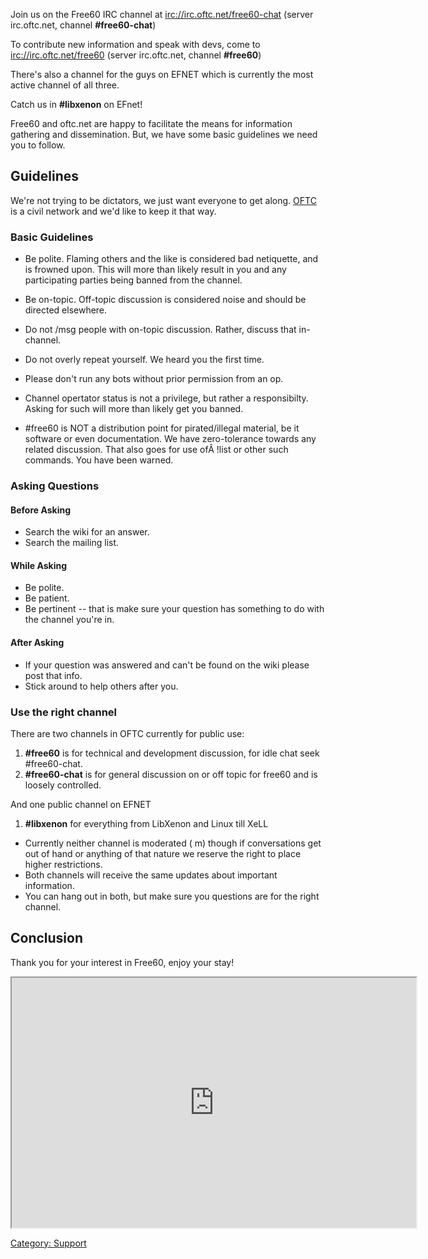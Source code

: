 Join us on the Free60 IRC channel at <irc://irc.oftc.net/free60-chat>
(server irc.oftc.net, channel **\#free60-chat**)

To contribute new information and speak with devs, come to
<irc://irc.oftc.net/free60> (server irc.oftc.net, channel **\#free60**)

There's also a channel for the guys on EFNET which is currently the most
active channel of all three.

Catch us in **#libxenon** on EFnet!

Free60 and oftc.net are happy to facilitate the means for information
gathering and dissemination. But, we have some basic guidelines we need
you to follow.

## Guidelines

We're not trying to be dictators, we just want everyone to get along.
[OFTC](http://www.oftc.net/) is a civil network and we'd like to keep it
that way.

### Basic Guidelines

  - Be polite. Flaming others and the like is considered bad netiquette,
    and is frowned upon. This will more than likely result in you and
    any participating parties being banned from the channel.

  - Be on-topic. Off-topic discussion is considered noise and should be
    directed elsewhere.

  - Do not /msg people with on-topic discussion. Rather, discuss that
    in-channel.

  - Do not overly repeat yourself. We heard you the first time.

  - Please don't run any bots without prior permission from an op.

  - Channel opertator status is not a privilege, but rather a
    responsibilty. Asking for such will more than likely get you banned.

  - \#free60 is NOT a distribution point for pirated/illegal material,
    be it software or even documentation. We have zero-tolerance towards
    any related discussion. That also goes for use ofÂ !list or other
    such commands. You have been warned.

### Asking Questions

#### Before Asking

  - Search the wiki for an answer.
  - Search the mailing list.

#### While Asking

  - Be polite.
  - Be patient.
  - Be pertinent -- that is make sure your question has something to do
    with the channel you're in.

#### After Asking

  - If your question was answered and can't be found on the wiki please
    post that info.
  - Stick around to help others after you.

### Use the right channel

There are two channels in OFTC currently for public use:

1.  **#free60** is for technical and development discussion, for idle chat
    seek #free60-chat.
2.  **#free60-chat** is for general discussion on or off topic for free60
    and is loosely controlled.

And one public channel on EFNET

1.  **#libxenon** for everything from LibXenon and Linux till XeLL

  - Currently neither channel is moderated ( m) though if conversations
    get out of hand or anything of that nature we reserve the right to
    place higher restrictions.
  - Both channels will receive the same updates about important
    information.
  - You can hang out in both, but make sure you questions are for the
    right channel.

## Conclusion

Thank you for your interest in Free60, enjoy your stay!

<iframe src="https://webchat.oftc.net/?channels=%23free60%2C%23free60-chat" width="647" height="400"></iframe>

[Category: Support](../Category_Support)
